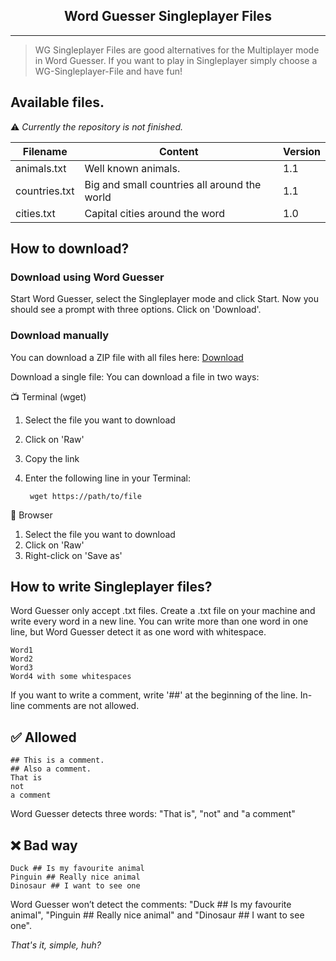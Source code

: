 <h2 align="center">
    Word Guesser Singleplayer Files
</h2>

****

> WG Singleplayer Files are good alternatives for the Multiplayer mode in
Word Guesser. If you want to play in Singleplayer simply choose a
WG-Singleplayer-File and have fun!

## Available files.
⚠️ *Currently the repository is not finished.*

|    Filename   |                         Content                                  | Version |
| -------------- | -------------------------------------------------- | -------- |
|   animals.txt  |                 Well known animals.                      |    1.1    |
| countries.txt | Big and small countries all around the world |    1.1    |
|     cities.txt   |            Capital cities around the word            |     1.0    |

## How to download?
### **Download using Word Guesser**
Start Word Guesser, select the Singleplayer mode and click Start.
Now you should see a prompt with three options. Click on 'Download'.
### **Download manually**
You can download a ZIP file with all files here: [Download](https://github.com/GregorGott/WG-Singleplayer-Files/releases/download/release/WG-Singleplayer-Files.zip)

Download a single file:
You can download a file in two ways:

📺 Terminal (wget)
1. Select the file you want to download
2. Click on 'Raw'
3. Copy the link
4. Enter the following line in your Terminal:

        wget https://path/to/file

🧭 Browser
1. Select the file you want to download
2. Click on 'Raw'
3. Right-click on 'Save as'

## How to write Singleplayer files?
Word Guesser only accept .txt files. Create a .txt file on your machine and
write every word in a new line. You can write more than one word in one line,
but Word Guesser detect it as one word with whitespace.

    Word1
    Word2
    Word3
    Word4 with some whitespaces

If you want to write a comment, write '##' at the beginning of the line.
In-line comments are not allowed.

## ✅ Allowed

    ## This is a comment.
    ## Also a comment.
    That is
    not
    a comment

Word Guesser detects three words: "That is", "not" and "a comment"


## ❌ Bad way
    Duck ## Is my favourite animal
    Pinguin ## Really nice animal
    Dinosaur ## I want to see one

Word Guesser won’t detect the comments: "Duck ## Is my favourite animal",
"Pinguin ## Really nice animal" and "Dinosaur ## I want to see one".


*That's it, simple, huh?*
